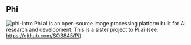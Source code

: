## Phi
![phi-intro](https://user-images.githubusercontent.com/39483396/62224349-c10b7f80-b3cb-11e9-9949-5945715b8740.png)
Phi.ai is an open-source image processing platform built for AI research and development. This is a sister project to Pi.ai 
(see: https://github.com/SOB845/Pi)
